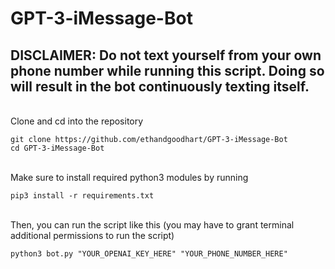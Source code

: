 # GPT-3-iMessage-Bot
## DISCLAIMER: Do not text yourself from your own phone number while running this script. Doing so will result in the bot continuously texting itself.

<br>Clone and cd into the repository

`git clone https://github.com/ethandgoodhart/GPT-3-iMessage-Bot`<br>
`cd GPT-3-iMessage-Bot`<br><br>

Make sure to install required python3 modules by running

`pip3 install -r requirements.txt`<br><br>

Then, you can run the script like this (you may have to grant terminal additional permissions to run the script)

`python3 bot.py "YOUR_OPENAI_KEY_HERE" "YOUR_PHONE_NUMBER_HERE"`
